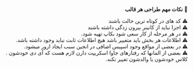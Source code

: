 <div dir="rtl">

:pushpin:	 **نکات مهم طراحی هر قالب** 	 
  
   ⚠️  کد های در کوتاه ترین حالت باشند
  <br>
     ⚠️  اجزا نباید از کانینر بیرون زدگی داشته باشند
<br>
  ⚠️ در هر مرحله از کار سعی شود بکاپ تهیه شود.
  <br>
  ⚠️  اطلاعات هر بخش باید متغییر باشد هیچ اطلاعات ثابت نباید وجود داشته باشد.
 <br>
  ⚠️ در بعضی از مواقع وجود اسپیس اضافی در انجین سبب ایجاد ارور میشود.
<br>
⚠️ بعضی از المانها که رفتارهای جاوا اسکریپت دارن لازم هست که آی دی خودشون . کلاس خودشون یا والدشون تغییر نکنه.
 </div>
